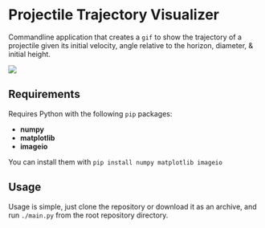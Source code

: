 # Projectile Trajectory Visualizer
Commandline application that creates a `gif` to show the trajectory of a projectile given its initial velocity, angle relative to the horizon, diameter, & initial height.  

![](example.gif)


## Requirements

Requires Python with the following `pip` packages:   
- **numpy**
- **matplotlib**
- **imageio**

You can install them with `pip install numpy matplotlib imageio`


## Usage

Usage is simple, just clone the repository or download it as an archive, and run `./main.py` from the root repository directory.  
